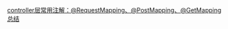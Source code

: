 
[controller层常用注解：@RequestMapping、@PostMapping、@GetMapping总结](https://blog.csdn.net/qq_44837912/article/details/103476053?spm=1001.2101.3001.6650.1&utm_medium=distribute.pc_relevant.none-task-blog-2%7Edefault%7ECTRLIST%7ERate-1-103476053-blog-82226289.pc_relevant_multi_platform_whitelistv3&depth_1-utm_source=distribute.pc_relevant.none-task-blog-2%7Edefault%7ECTRLIST%7ERate-1-103476053-blog-82226289.pc_relevant_multi_platform_whitelistv3&utm_relevant_index=1)


